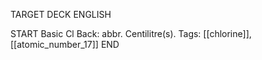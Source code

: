 TARGET DECK
ENGLISH

START
Basic
Cl
Back: abbr. Centilitre(s).
Tags: [[chlorine]], [[atomic_number_17]]
END
